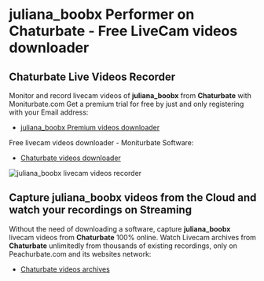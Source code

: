 # juliana_boobx Performer on Chaturbate - Free LiveCam videos downloader

## Chaturbate Live Videos Recorder

Monitor and record livecam videos of **juliana_boobx** from **Chaturbate** with Moniturbate.com
Get a premium trial for free by just and only registering with your Email address:
* [juliana_boobx Premium videos downloader](https://moniturbate.com/request-demo-licence-key.html)

Free livecam videos downloader - Moniturbate Software:
* [Chaturbate videos downloader](https://moniturbate.com/moniturbate-download-software.html)

![juliana_boobx livecam videos recorder](https://peachurnet.com/templates/moniturbate-software.png)


## Capture juliana_boobx videos from the Cloud and watch your recordings on Streaming

Without the need of downloading a software, capture **juliana_boobx** livecam videos from **Chaturbate** 100% online.
Watch Livecam archives from **Chaturbate** unlimitedly from thousands of existing recordings, only on Peachurbate.com and its websites network:
* [Chaturbate videos archives](https://peachurnet.com/)